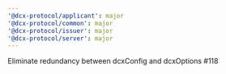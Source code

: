 ```yaml
---
'@dcx-protocol/applicant': major
'@dcx-protocol/common': major
'@dcx-protocol/issuer': major
'@dcx-protocol/server': major
---
```


Eliminate redundancy between dcxConfig and dcxOptions #118
